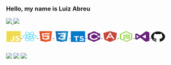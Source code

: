 ### Hello, my name is Luiz Abreu

<div>
  <a href="https://github.com/AbreuLF">
  <img height="170em" src="https://github-readme-stats.vercel.app/api?username=AbreuLF&show_icons=true&theme=dark&include_all_commits=true&count_private=true"/>
  <img height="170em" src="https://github-readme-stats.vercel.app/api/top-langs/?username=AbreuLF&layout=compact&langs_count=7&theme=dark"/>
</div>
<div style="display: inline_block"><br>
  <img align="center" alt="ABREU-Js" height="30" width="40" src="https://raw.githubusercontent.com/devicons/devicon/master/icons/javascript/javascript-plain.svg">
  <img align="center" alt="ABREU-React" height="30" width="40" src="https://raw.githubusercontent.com/devicons/devicon/master/icons/react/react-original.svg">
  <img align="center" alt="ABREU-HTML" height="30" width="40" src="https://raw.githubusercontent.com/devicons/devicon/master/icons/html5/html5-original.svg">
  <img align="center" alt="ABREU-CSS" height="30" width="40" src="https://raw.githubusercontent.com/devicons/devicon/master/icons/css3/css3-original.svg">
  <img align="center" alt="ABREU-Ruby" height="30" width="40" src="https://raw.githubusercontent.com/devicons/devicon/master/icons/typescript/typescript-plain.svg">
  <img align="center" alt="ABREU-Csharp" height="30" width="40" src="https://raw.githubusercontent.com/devicons/devicon/master/icons/csharp/csharp-plain.svg">
  <img align="center" alt="ABREU-angular" height="30" width="40" src="https://raw.githubusercontent.com/devicons/devicon/master/icons/angularjs/angularjs-plain.svg">
  <img align="center" alt="ABREU-nodejs" height="30" width="40" src="https://raw.githubusercontent.com/devicons/devicon/master/icons/nodejs/nodejs-plain.svg">
  <img align="center" alt="ABREU-vs" height="30" width="40" src="https://raw.githubusercontent.com/devicons/devicon/master/icons/visualstudio/visualstudio-plain.svg">
  <img align="center" alt="ABREU-github" height="30" width="40" src="https://raw.githubusercontent.com/devicons/devicon/master/icons/github/github-original.svg">
  </div>
  
  ##
 
<div> 
  <a href="https://instagram.com/fernando.abreu" target="_blank"><img src="https://img.shields.io/badge/-Instagram-%23E4405F?style=for-the-badge&logo=instagram&logoColor=white" target="_blank"></a>
  <a href = "mailto:abreulf@outlook.com"><img src="https://img.shields.io/badge/-Outlook-%23333?style=for-the-badge&logo=gmail&logoColor=white" target="_blank"></a>
  <a href="https://www.linkedin.com/in/abreulf/" target="_blank"><img src="https://img.shields.io/badge/-LinkedIn-%230077B5?style=for-the-badge&logo=linkedin&logoColor=white" target="_blank"></a> 
  
</div>
